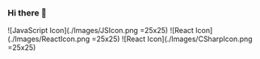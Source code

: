 ### Hi there 👋

![JavaScript Icon](./Images/JSIcon.png =25x25)
![React Icon](./Images/ReactIcon.png =25x25)
![React Icon](./Images/CSharpIcon.png =25x25)
